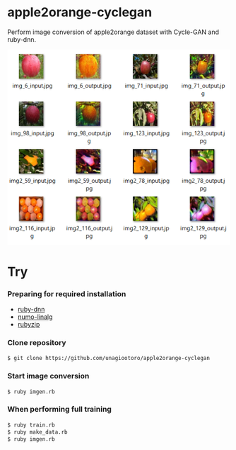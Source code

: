 # apple2orange-cyclegan
Perform image conversion of apple2orange dataset with Cycle-GAN and ruby-dnn.

![image](cycle-gan.PNG)

# Try
### Preparing for required installation
* [ruby-dnn](https://github.com/unagiootoro/ruby-dnn)
* [numo-linalg](https://github.com/ruby-numo/numo-linalg)
* [rubyzip](https://github.com/rubyzip/rubyzip)

### Clone repository
```
$ git clone https://github.com/unagiootoro/apple2orange-cyclegan
```

### Start image conversion
```
$ ruby imgen.rb
```

### When performing full training
```
$ ruby train.rb
$ ruby make_data.rb
$ ruby imgen.rb
```

